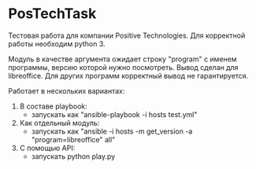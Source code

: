 # PosTechTask
Тестовая работа для компании Positive Technologies. Для корректной работы необходим python 3.

Модуль в качестве аргумента ожидает строку "program" с именем программы, версию которой нужно посмотреть. Вывод сделан для libreoffice. Для других программ корректный вывод не гарантируется.

Работает в нескольких вариантах:

1) В составе playbook:
    - запускать как "ansible-playbook -i hosts test.yml"
2) Как отдельный модуль:
    - запускать как "ansible -i hosts -m get_version -a "program=libreoffice" all"
3) C помощью API:
    - запускать python play.py
